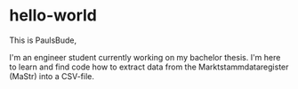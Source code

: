 # hello-world

This is PaulsBude, 

I'm an engineer student currently working on my bachelor thesis. 
I'm here to learn and find code how to extract data from the Marktstammdataregister
(MaStr) into a CSV-file.

